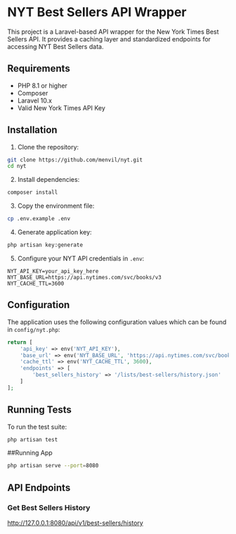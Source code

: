 # NYT Best Sellers API Wrapper

This project is a Laravel-based API wrapper for the New York Times Best Sellers API. It provides a caching layer and standardized endpoints for accessing NYT Best Sellers data.

## Requirements

- PHP 8.1 or higher
- Composer
- Laravel 10.x
- Valid New York Times API Key

## Installation

1. Clone the repository:
```bash
git clone https://github.com/menvil/nyt.git
cd nyt
```

2. Install dependencies:
```bash
composer install
```

3. Copy the environment file:
```bash
cp .env.example .env
```

4. Generate application key:
```bash
php artisan key:generate
```

5. Configure your NYT API credentials in `.env`:
```env
NYT_API_KEY=your_api_key_here
NYT_BASE_URL=https://api.nytimes.com/svc/books/v3
NYT_CACHE_TTL=3600
```

## Configuration

The application uses the following configuration values which can be found in `config/nyt.php`:

```php
return [
    'api_key' => env('NYT_API_KEY'),
    'base_url' => env('NYT_BASE_URL', 'https://api.nytimes.com/svc/books/v3'),
    'cache_ttl' => env('NYT_CACHE_TTL', 3600),
    'endpoints' => [
        'best_sellers_history' => '/lists/best-sellers/history.json'
    ]
];
```

## Running Tests

To run the test suite:

```bash
php artisan test
```

##Running App
```bash
php artisan serve --port=8080 
```

## API Endpoints

### Get Best Sellers History
http://127.0.0.1:8080/api/v1/best-sellers/history